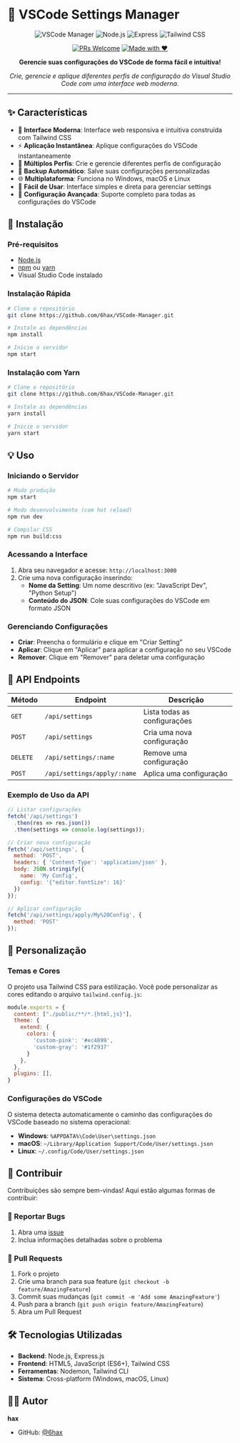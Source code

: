 # 🚀 VSCode Settings Manager

<div align="center">

![VSCode Manager](https://img.shields.io/badge/VSCode-Settings%20Manager-007ACC?style=for-the-badge&logo=visual-studio-code&logoColor=white)
![Node.js](https://img.shields.io/badge/Node.js-43853D?style=for-the-badge&logo=node.js&logoColor=white)
![Express](https://img.shields.io/badge/Express.js-404D59?style=for-the-badge)
![Tailwind CSS](https://img.shields.io/badge/Tailwind_CSS-38B2AC?style=for-the-badge&logo=tailwind-css&logoColor=white)

[![PRs Welcome](https://img.shields.io/badge/PRs-welcome-brightgreen.svg?style=for-the-badge)](http://makeapullrequest.com)
[![Made with ❤️](https://img.shields.io/badge/Made%20with-❤️-red?style=for-the-badge)](https://github.com/6hax/VSCode-Manager)

**Gerencie suas configurações do VSCode de forma fácil e intuitiva!**

*Crie, gerencie e aplique diferentes perfis de configuração do Visual Studio Code com uma interface web moderna.*


</div>

---

## ✨ Características

- 🎨 **Interface Moderna**: Interface web responsiva e intuitiva construída com Tailwind CSS
- ⚡ **Aplicação Instantânea**: Aplique configurações do VSCode instantaneamente
- 🔄 **Múltiplos Perfis**: Crie e gerencie diferentes perfis de configuração
- 💾 **Backup Automático**: Salve suas configurações personalizadas
- 🌐 **Multiplataforma**: Funciona no Windows, macOS e Linux
- 🎯 **Fácil de Usar**: Interface simples e direta para gerenciar settings
- 🔧 **Configuração Avançada**: Suporte completo para todas as configurações do VSCode


## 🚀 Instalação

### Pré-requisitos

- [Node.js](https://nodejs.org/)
- [npm](https://www.npmjs.com/) ou [yarn](https://yarnpkg.com/)
- Visual Studio Code instalado

### Instalação Rápida

```bash
# Clone o repositório
git clone https://github.com/6hax/VSCode-Manager.git 

# Instale as dependências
npm install

# Inicie o servidor
npm start
```

### Instalação com Yarn

```bash
# Clone o repositório
git clone https://github.com/6hax/VSCode-Manager.git

# Instale as dependências
yarn install

# Inicie o servidor
yarn start
```

## 💡 Uso

### Iniciando o Servidor

```bash
# Modo produção
npm start

# Modo desenvolvimento (com hot reload)
npm run dev

# Compilar CSS
npm run build:css
```

### Acessando a Interface

1. Abra seu navegador e acesse: `http://localhost:3000`
2. Crie uma nova configuração inserindo:
   - **Nome da Setting**: Um nome descritivo (ex: "JavaScript Dev", "Python Setup")
   - **Conteúdo do JSON**: Cole suas configurações do VSCode em formato JSON

### Gerenciando Configurações

- **Criar**: Preencha o formulário e clique em "Criar Setting"
- **Aplicar**: Clique em "Aplicar" para aplicar a configuração no seu VSCode
- **Remover**: Clique em "Remover" para deletar uma configuração


## 🔧 API Endpoints

| Método | Endpoint | Descrição |
|--------|----------|-----------|
| `GET` | `/api/settings` | Lista todas as configurações |
| `POST` | `/api/settings` | Cria uma nova configuração |
| `DELETE` | `/api/settings/:name` | Remove uma configuração |
| `POST` | `/api/settings/apply/:name` | Aplica uma configuração |

### Exemplo de Uso da API

```javascript
// Listar configurações
fetch('/api/settings')
  .then(res => res.json())
  .then(settings => console.log(settings));

// Criar nova configuração
fetch('/api/settings', {
  method: 'POST',
  headers: { 'Content-Type': 'application/json' },
  body: JSON.stringify({
    name: 'My Config',
    config: '{"editor.fontSize": 16}'
  })
});

// Aplicar configuração
fetch('/api/settings/apply/My%20Config', {
  method: 'POST'
});
```

## 🎨 Personalização

### Temas e Cores

O projeto usa Tailwind CSS para estilização. Você pode personalizar as cores editando o arquivo `tailwind.config.js`:

```javascript
module.exports = {
  content: ["./public/**/*.{html,js}"],
  theme: {
    extend: {
      colors: {
        'custom-pink': '#ec4899',
        'custom-gray': '#1f2937'
      }
    },
  },
  plugins: [],
}
```

### Configurações do VSCode

O sistema detecta automaticamente o caminho das configurações do VSCode baseado no sistema operacional:

- **Windows**: `%APPDATA%\Code\User\settings.json`
- **macOS**: `~/Library/Application Support/Code/User/settings.json`
- **Linux**: `~/.config/Code/User/settings.json`

## 🤝 Contribuir

Contribuições são sempre bem-vindas! Aqui estão algumas formas de contribuir:

### 🐛 Reportar Bugs

1. Abra uma [issue](https://github.com/6hax/VSCode-Manager/issues)
2. Inclua informações detalhadas sobre o problema


### 🔧 Pull Requests

1. Fork o projeto
2. Crie uma branch para sua feature (`git checkout -b feature/AmazingFeature`)
3. Commit suas mudanças (`git commit -m 'Add some AmazingFeature'`)
4. Push para a branch (`git push origin feature/AmazingFeature`)
5. Abra um Pull Request


## 🛠️ Tecnologias Utilizadas

- **Backend**: Node.js, Express.js
- **Frontend**: HTML5, JavaScript (ES6+), Tailwind CSS
- **Ferramentas**: Nodemon, Tailwind CLI
- **Sistema**: Cross-platform (Windows, macOS, Linux)

## 👨‍💻 Autor

**hax**
- GitHub: [@6hax](https://github.com/6hax)
